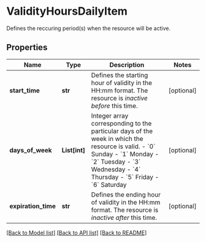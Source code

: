 # ValidityHoursDailyItem

Defines the reccuring period(s) when the resource will be active.

## Properties

Name | Type | Description | Notes
------------ | ------------- | ------------- | -------------
**start_time** | **str** | Defines the starting hour of validity in the HH:mm format. The resource is *inactive before* this time. | [optional] 
**days_of_week** | **List[int]** | Integer array corresponding to the particular days of the week in which the resource is valid.  - &#x60;0&#x60; Sunday - &#x60;1&#x60; Monday - &#x60;2&#x60; Tuesday - &#x60;3&#x60;  Wednesday - &#x60;4&#x60; Thursday - &#x60;5&#x60; Friday - &#x60;6&#x60; Saturday | [optional] 
**expiration_time** | **str** | Defines the ending hour of validity in the HH:mm format. The resource is *inactive after* this time. | [optional] 

[[Back to Model list]](../README.md#documentation-for-models) [[Back to API list]](../README.md#documentation-for-api-endpoints) [[Back to README]](../README.md)


